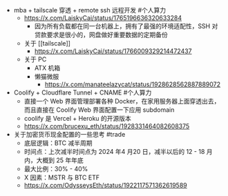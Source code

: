 - mba + tailscale 穿透 + remote ssh 远程开发 #个人算力
	- https://x.com/LaiskyCai/status/1765196636320633284
		- 因为所有负载都在同一台机器上，拥有了最强的环境适配性，SSH 对贷款要求是很小的，网盘做好重要数据的定期备份
	- 关于 [[tailscale]]
		- https://x.com/LaiskyCai/status/1766009329214472437
	- 关于 PC
		- ATX 机箱
		- 懒猫微服
			- https://x.com/manateelazycat/status/1928628562887889072
- Coolify + Cloudflare Tunnel + CNAME #个人算力
	- 直接一个 Web 界面管理部署各种 Docker，在家用服务器上面穿透出去，而且直接在 Coolify Web 界面配置一下应用 subdomain
	- coolify 是 Vercel + Heroku 的开源版本
	- https://x.com/brucexu_eth/status/1928331464082608375
- 关于加密货币现金配置的一些思考 #trade
	- 底层逻辑：BTC 减半周期
	- 时间点：上次减半时间点为 2024 年4 月20 日，减半以后的 12 - 18 月内，大概到 25 年年底
	- 最大比例：30% - 40%
	- X 因素：MSTR 与 BTC ETF
	- https://x.com/OdysseysEth/status/1922117571362619589